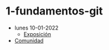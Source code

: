 # 1-fundamentos-git

- lunes 10-01-2022     
  - [Exposición](https://escuela.it/)
- [Comunidad](https://escuela.it/)


